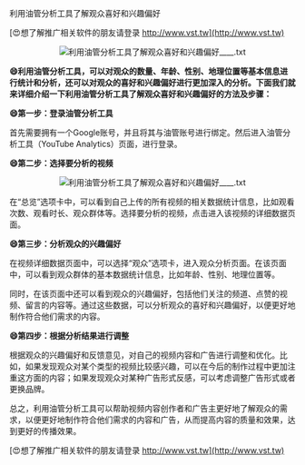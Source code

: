 利用油管分析工具了解观众喜好和兴趣偏好

[😍想了解推广相关软件的朋友请登录 http://www.vst.tw](http://www.vst.tw)

 <center><img src="https://vst.tw/MP4/tuiguang/png/6.png" alt="利用油管分析工具了解观众喜好和兴趣偏好____.txt"></center>

**😄利用油管分析工具，可以对观众的数量、年龄、性别、地理位置等基本信息进行统计和分析，还可以对观众的喜好和兴趣偏好进行更加深入的分析。下面我们就来详细介绍一下利用油管分析工具了解观众喜好和兴趣偏好的方法及步骤：**

**😄第一步：登录油管分析工具**

首先需要拥有一个Google账号，并且将其与油管账号进行绑定。然后进入油管分析工具（YouTube Analytics）页面，进行登录。

**😄第二步：选择要分析的视频**

 <center><img src="https://vst.tw/MP4/tuiguang/png/5.png" alt="利用油管分析工具了解观众喜好和兴趣偏好____.txt"></center>

在“总览”选项卡中，可以看到自己上传的所有视频的相关数据统计信息，比如观看次数、观看时长、观众群体等。选择要分析的视频，点击进入该视频的详细数据页面。

**😄第三步：分析观众的兴趣偏好**

在视频详细数据页面中，可以选择“观众”选项卡，进入观众分析页面。在该页面中，可以看到观众群体的基本数据统计信息，比如年龄、性别、地理位置等。

同时，在该页面中还可以看到观众的兴趣偏好，包括他们关注的频道、点赞的视频、留言的内容等。通过这些数据，可以分析观众的喜好和兴趣偏好，以便更好地制作符合他们需求的内容。

**😄第四步：根据分析结果进行调整**

根据观众的兴趣偏好和反馈意见，对自己的视频内容和广告进行调整和优化。比如，如果发现观众对某个类型的视频比较感兴趣，可以在今后的制作过程中更加注重这方面的内容；如果发现观众对某种广告形式反感，可以考虑调整广告形式或者更换品牌。

总之，利用油管分析工具可以帮助视频内容创作者和广告主更好地了解观众的需求，以便更好地制作符合他们需求的内容和广告，从而提高内容的质量和效果，达到更好的传播效果。

[😍想了解推广相关软件的朋友请登录 http://www.vst.tw](http://www.vst.tw)



